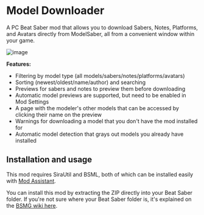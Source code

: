 # Model Downloader
A PC Beat Saber mod that allows you to download Sabers, Notes, Platforms, and Avatars directly from ModelSaber, all from a convenient window within your game.

![image](https://user-images.githubusercontent.com/34404266/119272344-4b812c80-bbba-11eb-8095-01fc353bb341.png)

**Features:**
- Filtering by model type (all models/sabers/notes/platforms/avatars)
- Sorting (newest/oldest/name/author) and searching
- Previews for sabers and notes to preview them before downloading
- Automatic model previews are supported, but need to be enabled in Mod Settings
- A page with the modeler's other models that can be accessed by clicking their name on the preview
- Warnings for downloading a model that you don't have the mod installed for
- Automatic model detection that grays out models you already have installed

## Installation and usage
This mod requires SiraUtil and BSML, both of which can be installed easily with [Mod Assistant](https://github.com/Assistant/ModAssistant).

You can install this mod by extracting the ZIP directly into your Beat Saber folder. If you're not sure where your Beat Saber folder is, it's explained on the [BSMG wiki here](https://bsmg.wiki/pc-modding.html#default-location).
